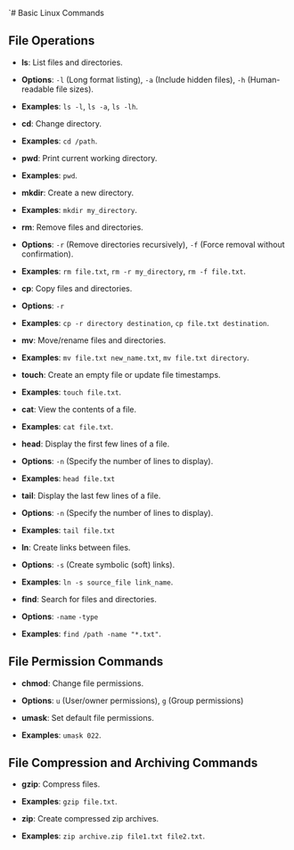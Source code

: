`# Basic Linux Commands

## File Operations

- **ls**: List files and directories.
 - **Options**: `-l` (Long format listing), `-a` (Include hidden files), `-h` (Human-readable file sizes).
 - **Examples**: `ls -l`, `ls -a`, `ls -lh`.

- **cd**: Change directory.
 - **Examples**: `cd /path`.

- **pwd**: Print current working directory.
 - **Examples**: `pwd`.

- **mkdir**: Create a new directory.
 - **Examples**: `mkdir my_directory`.

- **rm**: Remove files and directories.
 - **Options**: `-r` (Remove directories recursively), `-f` (Force removal without confirmation).
 - **Examples**: `rm file.txt`, `rm -r my_directory`, `rm -f file.txt`.

- **cp**: Copy files and directories.
 - **Options**: `-r`
 - **Examples**: `cp -r directory destination`, `cp file.txt destination`.

- **mv**: Move/rename files and directories.
 - **Examples**: `mv file.txt new_name.txt`, `mv file.txt directory`.

- **touch**: Create an empty file or update file timestamps.
 - **Examples**: `touch file.txt`.

- **cat**: View the contents of a file.
 - **Examples**: `cat file.txt`.

- **head**: Display the first few lines of a file.
 - **Options**: `-n` (Specify the number of lines to display).
 - **Examples**: `head file.txt`

- **tail**: Display the last few lines of a file.
 - **Options**: `-n` (Specify the number of lines to display).
 - **Examples**: `tail file.txt`

- **ln**: Create links between files.
 - **Options**: `-s` (Create symbolic (soft) links).
 - **Examples**: `ln -s source_file link_name`.

- **find**: Search for files and directories.
 - **Options**: `-name`  `-type` 
 - **Examples**: `find /path -name "*.txt"`.

## File Permission Commands

- **chmod**: Change file permissions.
 - **Options**: `u` (User/owner permissions), `g` (Group permissions)

- **umask**: Set default file permissions.
 - **Examples**: `umask 022`.

## File Compression and Archiving Commands

- **gzip**: Compress files.
 - **Examples**: `gzip file.txt`.

- **zip**: Create compressed zip archives.
 - **Examples**: `zip archive.zip file1.txt file2.txt`.
